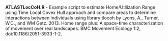 <b>ATLASTLocCoH.R</b> - Example script to estimate Home/Utilization Range using Time Local Covex Hull approach and compare areas to determine interactions between individuals using library tlocoh by Lyons, A., Turner, W.C., and WM Getz. 2013. Home range plus: A space-time characterization of movement over real landscapes. BMC Movement Ecology 1:2, doi:10.1186/2051-3933-1-2.
